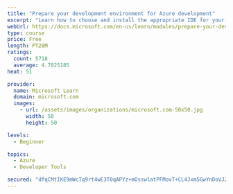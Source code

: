 ```yaml
---
title: "Prepare your development environment for Azure development"
excerpt: "Learn how to choose and install the appropriate IDE for your requirements to help you build, deploy, monitor, and scale cloud-hosted solutions."
webUrl: https://docs.microsoft.com/en-us/learn/modules/prepare-your-dev-environment-for-azure-development/
type: course
price: Free
length: PT28M
ratings:
  count: 5718
  average: 4.7025185
heat: 51

provider:
  name: Microsoft Learn
  domain: microsoft.com
  images:
    - url: /assets/images/organizations/microsoft.com-50x50.jpg
      width: 50
      height: 50

levels:
  - Beginner

topics:
  - Azure
  - Developer Tools

secured: "dfqCMtIKE9mWcTq9rt4wE3T0qAPYz+mOsswlatPFMovT+CL4Jxm5GwYnDoVJZnUFD/g2/y8yxmP7JJHgg/oIBz2nPB3NzwbF6a1yQw0RhicPsJgp/IfbwOElQWfH8I6KVbK35xvwdBu0oyOVY28rzoACAESSrpLiVI7LZjDD6Vh+DtVe+DdRCHoQDcZAQePYhkmG82kywouktU04CwV4SGD19oV433h22wybqfQ5dgNyQg5xAxtYIARnOaL66bKrvgZERUhaAzVIBuAmC8dOGUAaD95cw7QpLoKQV5CH74tTjtvQYz6S1RPe1nrkLnAVqJ8P5H9C1UYHsddN6kLAaugU+DWMWTgAEKgfb40hmN2sbLrqtoKDWIm0hLZlDFxfeMN1Zf0hqZJtCLOuEg5SeavIa8JhZb1O06pmIPgJwPY=;t+zjwvC7ZG2vvlcT36xt6Q=="
---
```


